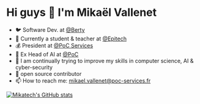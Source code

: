 # Hi guys 👋  I'm Mikaël Vallenet


- :bird: Software Dev. at [@Berty](https://berty.tech/)
- 🔭 Currently a student & teacher at [@Epitech](https://www.epitech.eu/)
- 💰 President at [@PoC Services](https://www.poc-innovation.fr/)
- 🤖 Ex Head of AI at [@PoC](https://www.poc-innovation.fr/)
- 🌱 I am continually trying to improve my skills in computer science, AI & cyber-security
- 👯 open source contributor
- 📫 How to reach me: mikael.vallenet@poc-services.fr

[![Mikatech's GitHub stats](https://github-readme-stats.vercel.app/api?username=Mikatech&count_private=true&include_all_commits=true&theme=tokyonight)](https://github.com/Mikatech)
